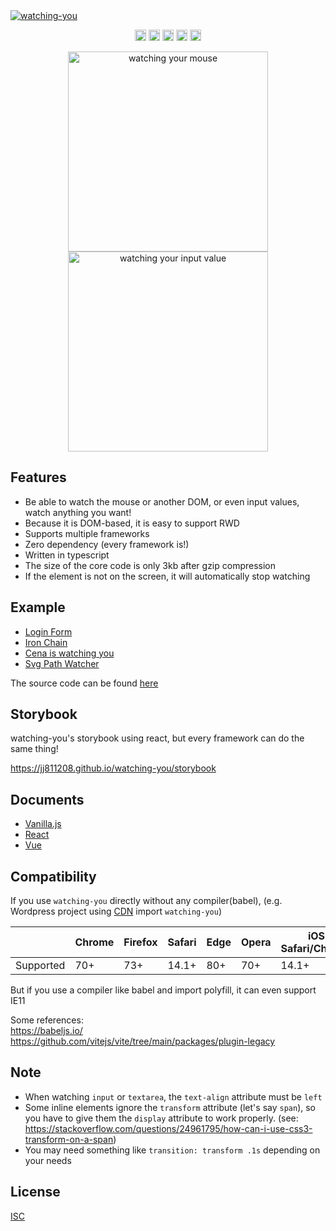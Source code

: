 <a href="https://github.com/jj811208/watching-you">
  <img alt="watching-you" src="https://socialify.git.ci/jj811208/watching-you/image?description=1&descriptionEditable=Watching-you%20is%20a%20javascript%20library%20for%20building%20animations%20that%20watch%20anything%20on%20DOM.&font=Inter&language=1&logo=https%3A%2F%2Femojipedia-us.s3.dualstack.us-west-1.amazonaws.com%2Fthumbs%2F120%2Fapple%2F325%2Feyes_1f440.png&pattern=Charlie%20Brown&theme=Dark"/>
</a>

<p align="center">
  <a href="https://www.npmjs.com/package/watching-you"><img src="https://badge.fury.io/js/watching-you.svg" alt="npm version" height="18"></a>
  <a href="https://github.com/jj811208/watching-you/actions/workflows/deploy-page.yml"><img src="https://github.com/jj811208/watching-you/actions/workflows/deploy-page.yml/badge.svg" alt="deploy-page" height="18"></a>
  <a href="https://github.com/jj811208/watching-you/actions/workflows/npm-publish-core.yml"><img src="https://github.com/jj811208/watching-you/actions/workflows/npm-publish-core.yml/badge.svg" alt="npm-publish-core" height="18"></a>
  <a href="https://github.com/jj811208/watching-you/actions/workflows/npm-publish-react.yml"><img src="https://github.com/jj811208/watching-you/actions/workflows/npm-publish-react.yml/badge.svg" alt="npm-publish-react" height="18"></a>
  <a href="https://github.com/jj811208/watching-you/actions/workflows/npm-publish-vue.yml"><img src="https://github.com/jj811208/watching-you/actions/workflows/npm-publish-vue.yml/badge.svg" alt="npm-publish-vue" height="18"></a>
</p>

<p align="center">
  <img alt="watching your mouse" src="https://github.com/jj811208/watching-you/blob/main/.github/static/1.gif" height="320" />
  <img alt="watching your input value" src="https://github.com/jj811208/watching-you/blob/main/.github/static/2.gif" height="320" />
</p>

## Features

- Be able to watch the mouse or another DOM, or even input values, watch anything you want!
- Because it is DOM-based, it is easy to support RWD
- Supports multiple frameworks
- Zero dependency (every framework is!)
- Written in typescript
- The size of the core code is only 3kb after gzip compression
- If the element is not on the screen, it will automatically stop watching

## Example

- <a href="https://jj811208.github.io/watching-you/#/example/login" target="_blank">Login Form</a>
- <a href="https://jj811208.github.io/watching-you/#/example/iron-chain" target="_blank">Iron Chain</a>
- <a href="https://jj811208.github.io/watching-you/#/example/cena" target="_blank">Cena is watching you</a>
- <a href="https://jj811208.github.io/watching-you/#/example/svg-path" target="_blank">Svg Path Watcher</a>

The source code can be found <a href="https://github.com/jj811208/watching-you/blob/main/packages/website/README.md" target="_blank">here</a>

## Storybook

watching-you's storybook using react, but every framework can do the same thing!

<a href="https://jj811208.github.io/watching-you/storybook" target="_blank">https://jj811208.github.io/watching-you/storybook</a>

## Documents

- [Vanilla.js](https://github.com/jj811208/watching-you/tree/main/packages/core)
- [React](https://github.com/jj811208/watching-you/tree/main/packages/react)
- [Vue](https://github.com/jj811208/watching-you/tree/main/packages/vue)

## Compatibility

If you use `watching-you` directly without any compiler(babel), (e.g. Wordpress project using [CDN](https://cdn.jsdelivr.net/npm/watching-you/dist/watching-you.umd.cjs) import `watching-you`)

|           | Chrome | Firefox | Safari | Edge | Opera | iOS Safari/Chrome | Android Chrome |
|-----------|--------|---------|--------|------|-------|-------------------|----------------|
| Supported |   70+  |   73+   |  14.1+ |  80+ |  70+  |        14.1+      |        ✔       |

But if you use a compiler like babel and import polyfill, it can even support IE11

Some references: <br/>
https://babeljs.io/ <br/>
https://github.com/vitejs/vite/tree/main/packages/plugin-legacy

## Note

- When watching `input` or `textarea`, the `text-align` attribute must be `left`
- Some inline elements ignore the `transform` attribute (let's say `span`), so you have to give them the `display` attribute to work properly. (see: https://stackoverflow.com/questions/24961795/how-can-i-use-css3-transform-on-a-span)
- You may need something like `transition: transform .1s` depending on your needs

## License

[ISC](https://github.com/jj811208/watching-you/blob/main/LICENSE.md)
